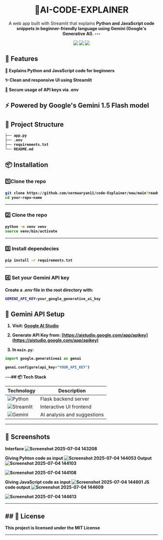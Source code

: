 
<h1 align="center"> 🤖AI-CODE-EXPLAINER </h1>



<p align="center">
  A web app built with Streamlit that explains <strong>Python and <strong>JavaScript code snippets in beginner-friendly language using <strong>Gemini (Google's Generative AI).
---
</p>

<p align="center">
  <img src="https://img.shields.io/badge/AI-Powered-blueviolet?style=flat-square&logo=google" />
  <img src="https://img.shields.io/badge/Made%20With-Streamlit-ff4b4b?style=flat-square&logo=streamlit&logoColor=white" />
  <img src="https://img.shields.io/badge/License-MIT-green?style=flat-square" />
</p>




## 🚀 Features

🧠 Explains Python and JavaScript code for beginners

✨ Clean and responsive UI using Streamlit

🔐 Secure usage of API keys via .env

⚡ Powered by Google's Gemini 1.5 Flash model
---

## 📂 Project Structure


```bash
├── app.py             
├── .env               
├── requirements.txt   
└── README.md 
```         

## 📦 Installation

### 1️⃣Clone the repo

```bash 
git clone https://github.com/vermaaryan11/code-Explainer/new/main?readme=1
cd your-repo-name
```
---

### 2️⃣ Clone the repo
```bash 
python -m venv venv
source venv/bin/activate    
```
---

### 3️⃣ Install dependecies 
```bash
pip install -r requirements.txt
```

---
### 4️⃣ Set your Gemini API key 

Create a .env file in the root directory with:

```bash
GEMINI_API_KEY=your_google_generative_ai_key
```



## 🔑 Gemini API Setup

1. Visit: [Google AI Studio](https://makersuite.google.com/app)  
2. Generate API Key from: [https://aistudio.google.com/app/apikey](https://aistudio.google.com/app/apikey)  

3. In `main.py`:


```python
import google.generativeai as genai

genai.configure(api_key="YOUR_API_KEY")
```
---## 📦 Tech Stack

| Technology     | Description                        |
|----------------|------------------------------------|
| ![Python](https://img.shields.io/badge/Python-3776AB?logo=python&logoColor=white)     | Flask backend server          |
| ![Streamlit](https://img.shields.io/badge/Streamlit-FF4B4B?style=for-the-badge&logo=streamlit&logoColor=white)       | Interactive UI frontend       |
| ![Gemini](https://img.shields.io/badge/Gemini_API-ff6f00?logo=google&logoColor=white) | AI analysis and suggestions   |

---

## 📸 Screenshots

<b>Interface
![Screenshot 2025-07-04 143208](https://github.com/user-attachments/assets/4edaed76-dd9d-480c-88a6-5d587cacb0e4)

<b>Giving Pyhton code as input
![Screenshot 2025-07-04 144053](https://github.com/user-attachments/assets/394ed563-fbcd-4e14-8ec9-4afd96e02a15)
<b>Output
![Screenshot 2025-07-04 144103](https://github.com/user-attachments/assets/ac1efda9-5bdb-41ae-a213-8e8c11f86f45)

![Screenshot 2025-07-04 144108](https://github.com/user-attachments/assets/0c6bef03-8fce-42c2-8e58-f20caa64f41d)

<b>Giving JavaScript code as input
![Screenshot 2025-07-04 144601](https://github.com/user-attachments/assets/d5d70902-7b1c-49d5-89b4-4c0c660696ca)
<b>JS code output
![Screenshot 2025-07-04 144609](https://github.com/user-attachments/assets/14375c8f-a53f-498d-815d-34dca3d0f157)

![Screenshot 2025-07-04 144613](https://github.com/user-attachments/assets/e6b9e6a9-e55b-4eab-9e08-e93d0f758510)


---


## ## 📄 License 

 This project is licensed under the **MIT License** 
 
  ---
